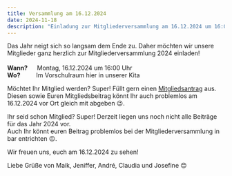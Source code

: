 ```yaml
---
title: Versammlung am 16.12.2024
date: 2024-11-18
description: "Einladung zur Mitgliederversammlung am 16.12.2024 um 16:00 Uhr"
---
```


Das Jahr neigt sich so langsam dem Ende zu. Daher möchten wir unsere Mitglieder ganz herzlich zur Mitgliederversammlung 2024 einladen!<br>
<br>
**Wann?** &emsp; Montag, 16.12.2024 um 16:00 Uhr<br>
**Wo?** &ensp;&nbsp; &emsp; Im Vorschulraum hier in unserer Kita<br>

Möchtet Ihr Mitglied werden? Super! Füllt gern einen [Mitgliedsantrag](/mitgliedsantrag) aus.<br>
Diesen sowie Euren Mitgliedsbeitrag könnt Ihr auch problemlos am 16.12.2024 vor Ort gleich mit abgeben 😉. <br>

Ihr seid schon Mitglied? Super! Derzeit liegen uns noch nicht alle Beiträge für das Jahr 2024 vor. <br>
Auch Ihr könnt euren Beitrag problemlos bei der Mitgliederversammlung in bar entrichten 😉.<br>

Wir freuen uns, euch am 16.12.2024 zu sehen!

Liebe Grüße von Maik, Jeniffer, André, Claudia und Josefine 😊